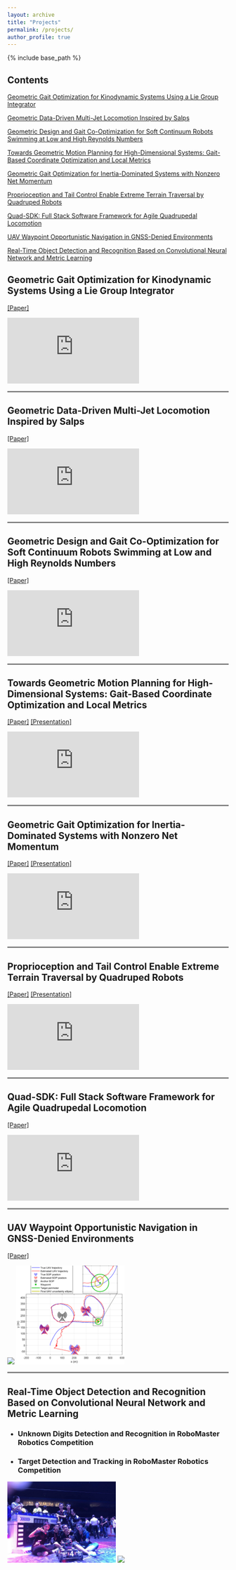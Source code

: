 ```yaml
---
layout: archive
title: "Projects"
permalink: /projects/
author_profile: true
---
```


{% include base_path %}

## Contents

[Geometric Gait Optimization for Kinodynamic Systems Using a Lie Group Integrator](#geometric-gait-optimization-for-kinodynamic-systems-using-a-lie-group-integrator)

[Geometric Data-Driven Multi-Jet Locomotion Inspired by Salps](#geometric-data-driven-multi-jet-locomotion-inspired-by-salps)

[Geometric Design and Gait Co-Optimization for Soft Continuum Robots Swimming at Low and High Reynolds Numbers](#geometric-design-and-gait-co-optimization-for-soft-continuum-robots-swimming-at-low-and-high-reynolds-numbers)

[Towards Geometric Motion Planning for High-Dimensional Systems: Gait-Based Coordinate Optimization and Local Metrics](#towards-geometric-motion-planning-for-high-dimensional-systems-gait-based-coordinate-optimization-and-local-metrics)

[Geometric Gait Optimization for Inertia-Dominated Systems with Nonzero Net Momentum](#geometric-gait-optimization-for-inertia-dominated-systems-with-nonzero-net-momentum)

[Proprioception and Tail Control Enable Extreme Terrain Traversal by Quadruped Robots](#proprioception-and-tail-control-enable-extreme-terrain-traversal-by-quadruped-robots)

[Quad-SDK: Full Stack Software Framework for Agile Quadrupedal Locomotion](#quad-sdk-full-stack-software-framework-for-agile-quadrupedal-locomotion)

[UAV Waypoint Opportunistic Navigation in GNSS-Denied Environments](#uav-waypoint-opportunistic-navigation-in-gnss-denied-environments)

[Real-Time Object Detection and Recognition Based on Convolutional Neural Network and Metric Learning](#real-time-object-detection-and-recognition-based-on-convolutional-neural-network-and-metric-learning)

## Geometric Gait Optimization for Kinodynamic Systems Using a Lie Group Integrator

[[Paper]](https://arxiv.org/abs/2504.19072)

<iframe src="https://www.youtube.com/embed/BGwqIgpkT8s?si=s9c-UBvfeSNGeBPY" title="YouTube video player" frameborder="0" allow="accelerometer; autoplay; clipboard-write; encrypted-media; gyroscope; picture-in-picture" allowfullscreen></iframe>

<hr style="height:3px;border-width:0;color:gray;background-color:gray">

## Geometric Data-Driven Multi-Jet Locomotion Inspired by Salps

[[Paper]](https://arxiv.org/abs/2503.08817)

<iframe src="https://www.youtube.com/embed/6rKDqbuwgJ4?si=Aou6b_SL26kdAySq" title="YouTube video player" frameborder="0" allow="accelerometer; autoplay; clipboard-write; encrypted-media; gyroscope; picture-in-picture" allowfullscreen></iframe>

<hr style="height:3px;border-width:0;color:gray;background-color:gray">

## Geometric Design and Gait Co-Optimization for Soft Continuum Robots Swimming at Low and High Reynolds Numbers

[[Paper]](https://arxiv.org/abs/2409.15220)

<iframe src="https://www.youtube.com/embed/eAmjk_dobHk?si=T-5Cgc4xPPsCb-bH" title="YouTube video player" frameborder="0" allow="accelerometer; autoplay; clipboard-write; encrypted-media; gyroscope; picture-in-picture" allowfullscreen></iframe>

<hr style="height:3px;border-width:0;color:gray;background-color:gray">

## Towards Geometric Motion Planning for High-Dimensional Systems: Gait-Based Coordinate Optimization and Local Metrics

[[Paper]](https://ieeexplore.ieee.org/document/10610063) [[Presentation]](https://youtu.be/Yo45wiC8mBA?si=124LY1CLAYyfdXhy)

<iframe src="https://www.youtube.com/embed/M4KlUnYRRBc?si=PbKY3tqeqzVzLgXT" title="YouTube video player" frameborder="0" allow="accelerometer; autoplay; clipboard-write; encrypted-media; gyroscope; picture-in-picture" allowfullscreen></iframe>

<hr style="height:3px;border-width:0;color:gray;background-color:gray">

## Geometric Gait Optimization for Inertia-Dominated Systems with Nonzero Net Momentum

[[Paper]](https://ieeexplore.ieee.org/document/10342211) [[Presentation]](https://youtu.be/js5aBACdcko?si=bJ6flZ2-hNNr8scV)

<iframe src="https://www.youtube.com/embed/cHNvpHvskuo?si=yyyXV3fK0zKSqIXz" title="YouTube video player" frameborder="0" allow="accelerometer; autoplay; clipboard-write; encrypted-media; gyroscope; picture-in-picture" allowfullscreen></iframe>

<hr style="height:3px;border-width:0;color:gray;background-color:gray">

## Proprioception and Tail Control Enable Extreme Terrain Traversal by Quadruped Robots

[[Paper]](https://ieeexplore.ieee.org/document/10342384) [[Presentation]](https://youtu.be/1J9D1Pz4d9o?si=llOODltP5SmJDMdf)

<iframe src="https://www.youtube.com/embed/ywXJ6kiuKyA?si=ugIM7JP_DoRCsMAu" title="YouTube video player" frameborder="0" allow="accelerometer; autoplay; clipboard-write; encrypted-media; gyroscope; picture-in-picture" allowfullscreen></iframe>

<hr style="height:3px;border-width:0;color:gray;background-color:gray">

## Quad-SDK: Full Stack Software Framework for Agile Quadrupedal Locomotion

[[Paper]](https://www.andrew.cmu.edu/user/amj1/papers/Quad_SDK_ICRA_Abstract.pdf)

<iframe src="https://www.youtube.com/embed/kSXKjTxKpuA?mute=1" title="YouTube video player" frameborder="0" allow="accelerometer; autoplay; clipboard-write; encrypted-media; gyroscope; picture-in-picture" allowfullscreen></iframe>

<hr style="height:3px;border-width:0;color:gray;background-color:gray">

## UAV Waypoint Opportunistic Navigation in GNSS-Denied Environments

[[Paper]](https://ieeexplore.ieee.org/document/9511025)

<img src="/images/momp.svg" width="49%"> <img src="/images/momp_2.svg" width="49%">

<hr style="height:3px;border-width:0;color:gray;background-color:gray">

## Real-Time Object Detection and Recognition Based on Convolutional Neural Network and Metric Learning

* ### Unknown Digits Detection and Recognition in RoboMaster Robotics Competition
* ### Target Detection and Tracking in RoboMaster Robotics Competition

<img src="/images/rm1.jpg" width="49%"> <img src="/images/rm2.jpg" width="49%">
